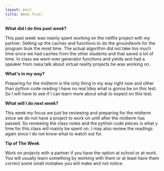 ```yaml
---
layout: post
title: Week Five!
---
```


**What did I do this past week?**

This past week was mainly spent working on the netflix project with my partner. Setting up the caches and functions to do the groundwork for the program took the most time. The actual algorithm did not take too much time since we had caches from the other students and that saved a lot of time. In class we went over generator functions and yields and had a speaker from nasa talk about virtual reality projects he was working on. 

**What's in my way?**

Preparing for the midterm is the only thing in my way right now and other than python code reading I have no real Idea what is gonna be on this test. So I will have to see if I can learn more about what to expect on this test.

**What will I do next week?** 

This week my focus we just be reviewing and preparing for the midterm since we do not have a project to work on until after the midterm has passed. So reviewing the class notes and the python code pieces is what y time for this class will mainly be spent on. I may also review the readings again since I do not know what to watch out for.

**Tip of The Week** 

Work on projects with a partner if you have the option at school or at work. You will usually learn something by working with them or at least have them correct some small mistakes you will make and not notice.
